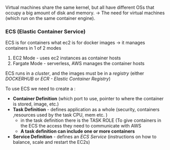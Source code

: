 
Virtual machines share the same kernel, but all have different OSs that occupy a big amount of disk and memory. -> The need for virtual machines (which run on the same container engine).

### ECS (Elastic Container Service)

ECS is for containers what ec2 is for docker images -> it manages containers in 1 of 2 modes
1.  EC2 Mode - uses ec2 instances as container hosts
2.  Fargate Mode - serverless, AWS manages the container hosts

ECS runs in a *cluster*, and the images must be in a *registry* (either *DOCKERHUB* or *ECR - Elastic Container Registry*)

To use ECS we need to create a :
- **Container Definition** (which port to use, pointer to where the container is stored, image, etc.) 
- **Task Definition** - defines application as a whole (security, containers ,resources used by the task CPU, mem etc. )
	- in the task definition there is the TASK ROLE (To give containers in the ECS the access they need to communicate with AWS 
	- **A task definition can include one or more containers**
- **Service Definition** - defines an *ECS Service* (instructions on how to balance, scale and restart the EC2s)

